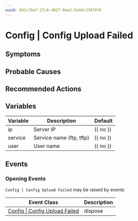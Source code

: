 ```yaml
---
uuid: 0d2c70a7-27c6-4027-8ee2-5e44c378f0f6
---
```

# Config | Config Upload Failed

## Symptoms

## Probable Causes

## Recommended Actions

## Variables

| Variable | Description              | Default  |
| -------- | ------------------------ | -------- |
| ip       | Server IP                | {{ no }} |
| service  | Service name (ftp, tftp) | {{ no }} |
| user     | User name                | {{ no }} |

## Events

### Opening Events
`Config | Config Upload Failed` may be raised by events

| Event Class                                                                                    | Description |
| ---------------------------------------------------------------------------------------------- | ----------- |
| [Config \| Config Upload Failed](../../event-classes-reference/config/config-upload-failed.md) | dispose     |
